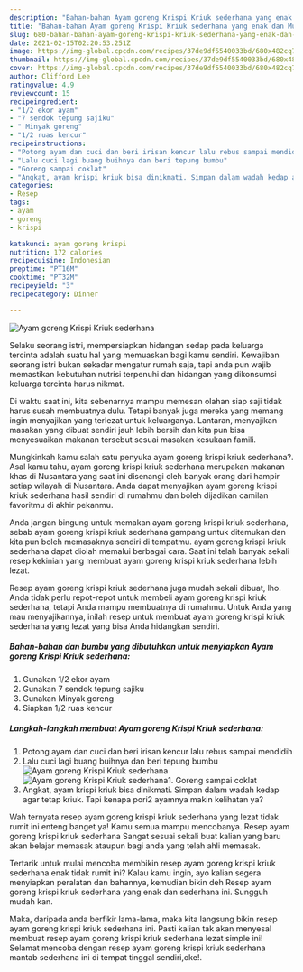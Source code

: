 ```yaml
---
description: "Bahan-bahan Ayam goreng Krispi Kriuk sederhana yang enak dan Mudah Dibuat"
title: "Bahan-bahan Ayam goreng Krispi Kriuk sederhana yang enak dan Mudah Dibuat"
slug: 680-bahan-bahan-ayam-goreng-krispi-kriuk-sederhana-yang-enak-dan-mudah-dibuat
date: 2021-02-15T02:20:53.251Z
image: https://img-global.cpcdn.com/recipes/37de9df5540033bd/680x482cq70/ayam-goreng-krispi-kriuk-sederhana-foto-resep-utama.jpg
thumbnail: https://img-global.cpcdn.com/recipes/37de9df5540033bd/680x482cq70/ayam-goreng-krispi-kriuk-sederhana-foto-resep-utama.jpg
cover: https://img-global.cpcdn.com/recipes/37de9df5540033bd/680x482cq70/ayam-goreng-krispi-kriuk-sederhana-foto-resep-utama.jpg
author: Clifford Lee
ratingvalue: 4.9
reviewcount: 15
recipeingredient:
- "1/2 ekor ayam"
- "7 sendok tepung sajiku"
- " Minyak goreng"
- "1/2 ruas kencur"
recipeinstructions:
- "Potong ayam dan cuci dan beri irisan kencur lalu rebus sampai mendidih"
- "Lalu cuci lagi buang buihnya dan beri tepung bumbu"
- "Goreng sampai coklat"
- "Angkat, ayam krispi kriuk bisa dinikmati. Simpan dalam wadah kedap agar tetap kriuk. Tapi kenapa pori2 ayamnya makin kelihatan ya?"
categories:
- Resep
tags:
- ayam
- goreng
- krispi

katakunci: ayam goreng krispi 
nutrition: 172 calories
recipecuisine: Indonesian
preptime: "PT16M"
cooktime: "PT32M"
recipeyield: "3"
recipecategory: Dinner

---
```



![Ayam goreng Krispi Kriuk sederhana](https://img-global.cpcdn.com/recipes/37de9df5540033bd/680x482cq70/ayam-goreng-krispi-kriuk-sederhana-foto-resep-utama.jpg)

Selaku seorang istri, mempersiapkan hidangan sedap pada keluarga tercinta adalah suatu hal yang memuaskan bagi kamu sendiri. Kewajiban seorang istri bukan sekadar mengatur rumah saja, tapi anda pun wajib memastikan kebutuhan nutrisi terpenuhi dan hidangan yang dikonsumsi keluarga tercinta harus nikmat.

Di waktu  saat ini, kita sebenarnya mampu memesan olahan siap saji tidak harus susah membuatnya dulu. Tetapi banyak juga mereka yang memang ingin menyajikan yang terlezat untuk keluarganya. Lantaran, menyajikan masakan yang dibuat sendiri jauh lebih bersih dan kita pun bisa menyesuaikan makanan tersebut sesuai masakan kesukaan famili. 



Mungkinkah kamu salah satu penyuka ayam goreng krispi kriuk sederhana?. Asal kamu tahu, ayam goreng krispi kriuk sederhana merupakan makanan khas di Nusantara yang saat ini disenangi oleh banyak orang dari hampir setiap wilayah di Nusantara. Anda dapat menyajikan ayam goreng krispi kriuk sederhana hasil sendiri di rumahmu dan boleh dijadikan camilan favoritmu di akhir pekanmu.

Anda jangan bingung untuk memakan ayam goreng krispi kriuk sederhana, sebab ayam goreng krispi kriuk sederhana gampang untuk ditemukan dan kita pun boleh memasaknya sendiri di tempatmu. ayam goreng krispi kriuk sederhana dapat diolah memalui berbagai cara. Saat ini telah banyak sekali resep kekinian yang membuat ayam goreng krispi kriuk sederhana lebih lezat.

Resep ayam goreng krispi kriuk sederhana juga mudah sekali dibuat, lho. Anda tidak perlu repot-repot untuk membeli ayam goreng krispi kriuk sederhana, tetapi Anda mampu membuatnya di rumahmu. Untuk Anda yang mau menyajikannya, inilah resep untuk membuat ayam goreng krispi kriuk sederhana yang lezat yang bisa Anda hidangkan sendiri.

<!--inarticleads1-->

##### Bahan-bahan dan bumbu yang dibutuhkan untuk menyiapkan Ayam goreng Krispi Kriuk sederhana:

1. Gunakan 1/2 ekor ayam
1. Gunakan 7 sendok tepung sajiku
1. Gunakan  Minyak goreng
1. Siapkan 1/2 ruas kencur




<!--inarticleads2-->

##### Langkah-langkah membuat Ayam goreng Krispi Kriuk sederhana:

1. Potong ayam dan cuci dan beri irisan kencur lalu rebus sampai mendidih
1. Lalu cuci lagi buang buihnya dan beri tepung bumbu
<img src="https://img-global.cpcdn.com/steps/f7d7067b4b8ecc1c/160x128cq70/ayam-goreng-krispi-kriuk-sederhana-langkah-memasak-2-foto.jpg" alt="Ayam goreng Krispi Kriuk sederhana"><img src="https://img-global.cpcdn.com/steps/acd62fcf0442ecf6/160x128cq70/ayam-goreng-krispi-kriuk-sederhana-langkah-memasak-2-foto.jpg" alt="Ayam goreng Krispi Kriuk sederhana">1. Goreng sampai coklat
1. Angkat, ayam krispi kriuk bisa dinikmati. Simpan dalam wadah kedap agar tetap kriuk. Tapi kenapa pori2 ayamnya makin kelihatan ya?




Wah ternyata resep ayam goreng krispi kriuk sederhana yang lezat tidak rumit ini enteng banget ya! Kamu semua mampu mencobanya. Resep ayam goreng krispi kriuk sederhana Sangat sesuai sekali buat kalian yang baru akan belajar memasak ataupun bagi anda yang telah ahli memasak.

Tertarik untuk mulai mencoba membikin resep ayam goreng krispi kriuk sederhana enak tidak rumit ini? Kalau kamu ingin, ayo kalian segera menyiapkan peralatan dan bahannya, kemudian bikin deh Resep ayam goreng krispi kriuk sederhana yang enak dan sederhana ini. Sungguh mudah kan. 

Maka, daripada anda berfikir lama-lama, maka kita langsung bikin resep ayam goreng krispi kriuk sederhana ini. Pasti kalian tak akan menyesal membuat resep ayam goreng krispi kriuk sederhana lezat simple ini! Selamat mencoba dengan resep ayam goreng krispi kriuk sederhana mantab sederhana ini di tempat tinggal sendiri,oke!.

